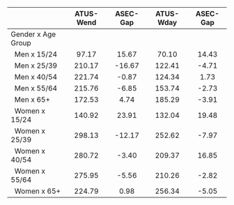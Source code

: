 
|                      |    ATUS-Wend |     ASEC-Gap |    ATUS-Wday |     ASEC-Gap |
| -------------------- | :----------: | :----------: | :----------: | :----------: |
| Gender x Age Group   |              |              |              |              |
| &nbsp;&nbsp;Men x 15/24 |        97.17 |        15.67 |        70.10 |        14.43 |
| &nbsp;&nbsp;Men x 25/39 |       210.17 |       -16.67 |       122.41 |        -4.71 |
| &nbsp;&nbsp;Men x 40/54 |       221.74 |        -0.87 |       124.34 |         1.73 |
| &nbsp;&nbsp;Men x 55/64 |       215.76 |        -6.85 |       153.74 |        -2.73 |
| &nbsp;&nbsp;Men x 65+ |       172.53 |         4.74 |       185.29 |        -3.91 |
| &nbsp;&nbsp;Women x 15/24 |       140.92 |        23.91 |       132.04 |        19.48 |
| &nbsp;&nbsp;Women x 25/39 |       298.13 |       -12.17 |       252.62 |        -7.97 |
| &nbsp;&nbsp;Women x 40/54 |       280.72 |        -3.40 |       209.37 |        16.85 |
| &nbsp;&nbsp;Women x 55/64 |       275.95 |        -5.56 |       210.26 |        -2.82 |
| &nbsp;&nbsp;Women x 65+ |       224.79 |         0.98 |       256.34 |        -5.05 |

